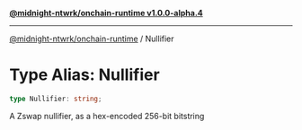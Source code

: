 [**@midnight-ntwrk/onchain-runtime v1.0.0-alpha.4**](../README.md)

***

[@midnight-ntwrk/onchain-runtime](../globals.md) / Nullifier

# Type Alias: Nullifier

```ts
type Nullifier: string;
```

A Zswap nullifier, as a hex-encoded 256-bit bitstring
